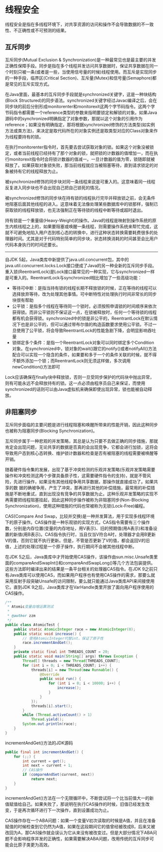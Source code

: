 # 线程安全

线程安全是指在多线程环境下，对共享资源的访问和操作不会导致数据的不一致性、不正确性或不可预测的结果。

## 互斥同步

互斥同步(Mutual Exclusion & Synchronization)是一种最常见也是最主要的并发正确性保障手段。同步是指在多个线程并发访问共享数据时，保证共享数据在同一个时刻只被一条(或者是一些，当使用信号量的时候)线程使用。而互斥是实现同步的一种手段，临界区(Critical Section)、互斥量(Mutex)和信号量(Semaphore)都是常见的互斥实现方式。

在Java里面，最基本的互斥同步手段就是synchronized关键字，这是一种块结构(Block Structured)的同步语法。synchronized关键字经过Javac编译之后，会在同步块的前后分别形成monitorenter和monitorexit这两个字节码指令。这两个字节码指令都需要一个reference类型的参数来指明要锁定和解锁的对象。如果Java源码中的synchronized明确指定了对象参数，那就以这个对象的引用作为reference；如果没有明确指定，那将根据synchronized修饰的方法类型(如实例方法或类方法)，来决定是取代码所在的对象实例还是取类型对应的Class对象来作为线程要持有的锁。

在执行monitorenter指令时，首先要去尝试获取对象的锁。如果这个对象没被锁定，或者当前线程已经持有了那个对象的锁，就把锁的计数器的值增加一，而在执行monitorexit指令时会将锁计数器的值减一。一旦计数器的值为零，锁随即就被释放了。如果获取对象锁失败，那当前线程就应当被阻塞等待，直到请求锁定的对象被持有它的线程释放为止。

被synchronized修饰的同步块对同一条线程来说是可重入的。这意味着同一线程反复进入同步块也不会出现自己把自己锁死的情况。

被synchronized修饰的同步块在持有锁的线程执行完毕并释放锁之前，会无条件地阻塞后面其他线程的进入。这意味着无法像处理某些数据库中的锁那样，强制已获取锁的线程释放锁，也无法强制正在等待锁的线程中断等待或超时退出。

持有锁是一个重量级(Heavy-Weight)的操作。Java的线程是映射到操作系统的原生内核线程之上的，如果要阻塞或唤醒一条线程，则需要操作系统来帮忙完成，这就不可避免地陷入用户态到核心态的转换中，进行这种状态转换需要耗费很多的处理器时间。尤其是对于代码特别简单的同步块，状态转换消耗的时间甚至会比用户代码本身执行的时间还要长。

---

自JDK 5起，Java类库中新提供了java.util.concurrent包，其中的java.util.concurrent.locks.Lock接口便成了Java的另一种全新的互斥同步手段。重入锁(ReentrantLock)是Lock接口最常见的一种实现，它与synchronized一样是可重入的。ReentrantLock与synchronized相比增加了一些高级功能：

- 等待可中断：是指当持有锁的线程长期不释放锁的时候，正在等待的线程可以选择放弃等待，改为处理其他事情。可中断特性对处理执行时间非常长的同步块很有帮助
- 公平锁：是指多个线程在等待同一个锁时，必须按照申请锁的时间顺序来依次获得锁。而非公平锁则不保证这一点，在锁被释放时，任何一个等待锁的线程都有机会获得锁。synchronized中的锁是非公平的，ReentrantLock在默认情况下也是非公平的，但可以通过带布尔值的构造函数要求使用公平锁。不过一旦使用了公平锁，将会导致ReentrantLock的性能急剧下降，会明显影响吞吐量
- 锁绑定多个条件：是指一个ReentrantLock对象可以同时绑定多个Condition对象。在synchronized中，锁对象的wait()跟它的notify()或者notifyAll()方法配合可以实现一个隐含的条件，如果要和多于一个的条件关联的时候，就不得不额外添加一个锁；而ReentrantLock则无须这样做，多次调用newCondition()方法即可

Lock应该确保在finally块中释放锁，否则一旦受同步保护的代码块中抛出异常，则有可能永远不会释放持有的锁。这一点必须由程序员自己来保证，而使用synchronized的话则可以由Java虚拟机来确保即使出现异常，锁也能被自动释放。

## 非阻塞同步

互斥同步面临的主要问题是进行线程阻塞和唤醒所带来的性能开销，因此这种同步也被称为阻塞同步(Blocking Synchronization)。

互斥同步属于一种悲观的并发策略，其总是认为只要不去做正确的同步措施，那就肯定会出现问题，无论共享的数据是否真的会出现竞争，它都会进行加锁，这将会导致用户态到核心态转换、维护锁计数器和检查是否有被阻塞的线程需要被唤醒等开销。

随着硬件指令集的发展，出现了基于冲突检测的乐观并发策略(乐观并发策略需要操作和冲突检测这两个步骤具备原子性，这需要硬件指令的支持)，就是不管风险，先进行操作，如果没有其他线程争用共享数据，那操作就直接成功了。如果共享的数
据的确被争用，产生了冲突，那再进行其他的补偿措施，最常用的补偿措施是不断地重试，直到出现没有竞争的共享数据为止。这种乐观并发策略的实现不再需要把线程阻塞挂起，因此这种同步操作被称为非阻塞同步(Non-Blocking Synchronization)，使用这种措施的代码也常被称为无锁(Lock-Free)编程。

CAS(Compare And Swap，比较并交换)是一种并发算法，用于实现多线程环境下的原子操作。CAS操作是一种乐观锁的实现方式，CAS指令需要有三个操作数，分别是内存位置(变量的内存地址，用V表示)、旧的预期值(用A表示)和准备设置的新值(用B表示)。CAS指令执行时，当且仅当V符合A时，处理器才会用B更新V的值，否则它就不执行更新。但是，不管是否更新了V的值，都会返回V的旧值，上述的处理过程是一个原子操作，执行期间不会被其他线程中断。

在JDK 5之后，Java类库中才开始使用CAS操作，该操作由sun.misc.Unsafe类里面的compareAndSwapInt()和compareAndSwapLong()等几个方法包装提供。这些方法即时编译出来的结果是一条平台相关的处理器CAS指令。在JDK 9之前只有Java类库可以使用CAS，而如果用户程序也有使用CAS操作的需求，那要么就采用反射手段突破Unsafe的访问限制，要么就只能通过Java类库API来间接使用它。直到JDK 9之后，Java类库才在VarHandle类里开放了面向用户程序使用的CAS操作。

```java
/**
 * Atomic变量自增运算测试
 *
 * @author zzm
 */
public class AtomicTest {
    public static AtomicInteger race = new AtomicInteger(0);
    public static void increase() {
        // 使用AtomicInteger代替int，保证了原子性
        race.incrementAndGet();
    }
    private static final int THREADS_COUNT = 20;
    public static void main(String[] args) throws Exception {
        Thread[] threads = new Thread[THREADS_COUNT];
        for (int i = 0; i < THREADS_COUNT; i++) {
            threads[i] = new Thread(new Runnable() {
                @Override
                public void run() {
                    for (int i = 0; i < 10000; i++) {
                        increase();
                    }
                }
            });
            threads[i].start();
        }
        while (Thread.activeCount() > 1)
            Thread.yield();
        System.out.println(race);
    }
}
```

incrementAndGet()方法的JDK源码

```java
public final int incrementAndGet() {
    for (;;) {
        int current = get();
        int next = current + 1;
        // CAS操作
        if (compareAndSet(current, next))
            return next;
    }
}
```

incrementAndGet()方法在一个无限循环中，不断尝试将一个比当前值大一的新值赋值给自己。如果失败了，那说明在执行CAS操作的时候，旧值已经发生改变，于是再次循环进行下一次操作，直到设置成功为止。

CAS操作存在一个ABA问题：如果一个变量V初次读取的时候是A值，并且在准备赋值的时候检查到它仍然为A值，如果在这段期间它的值曾经被改成B，后来又被改回为A，那CAS操作就会误认为它从来没有被改变过。但是大部分情况下ABA问题不会影响程序并发的正确性，如果需要解决ABA问题，改用传统的互斥同步可能会比原子类更为高效。

